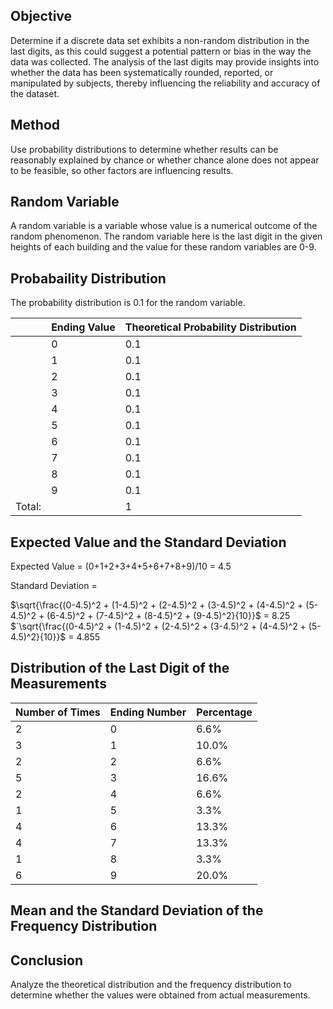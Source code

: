 ## Objective
Determine if a discrete data set exhibits a non-random distribution in the last digits, as this could suggest a potential pattern or bias in the way 
the data was collected. The analysis of the last digits may provide insights into whether the data has been systematically rounded, reported, or 
manipulated by subjects, thereby influencing the reliability and accuracy of the dataset.

## Method 
Use probability distributions to determine whether results can be reasonably explained by chance or whether chance alone does not appear to be 
feasible, so other factors are influencing results.

## Random Variable
A random variable is a variable whose value is a numerical outcome of the random phenomenon. The random variable here is the last digit in the given 
heights of each building and the value for these random variables are 0-9.

## Probabaility Distribution
The probability distribution is 0.1 for the random variable.

|       | Ending Value | Theoretical Probability Distribution  |
|-------|--------------|---------------------------------------|
|       | 0            | 0.1                                   |
|       | 1            | 0.1                                   |
|       | 2            | 0.1                                   |
|       | 3            | 0.1                                   |
|       | 4            | 0.1                                   |
|       | 5            | 0.1                                   |
|       | 6            | 0.1                                   |
|       | 7            | 0.1                                   |
|       | 8            | 0.1                                   |
|       | 9            | 0.1                                   |
|Total: |              | 1                                     |


## Expected Value and the Standard Deviation
Expected Value = (0+1+2+3+4+5+6+7+8+9)/10 = 4.5

Standard Deviation = 

$`\sqrt{\frac{(0-4.5)^2 + (1-4.5)^2 + (2-4.5)^2 + (3-4.5)^2 + (4-4.5)^2 + (5-4.5)^2 + (6-4.5)^2 + (7-4.5)^2 + (8-4.5)^2 + (9-4.5)^2}{10}}`$ = 8.25
$`\sqrt{\frac{(0-4.5)^2 + (1-4.5)^2 + (2-4.5)^2 + (3-4.5)^2 + (4-4.5)^2 + (5-4.5)^2}{10}}$ = 4.855

## Distribution of the Last Digit of the Measurements

| Number of Times  | Ending Number | Percentage |
|------------------|---------------|------------|
| 2                | 0             | 6.6%       |
| 3                | 1             | 10.0%      |
| 2                | 2             | 6.6%       |
| 5                | 3             | 16.6%      |
| 2                | 4             | 6.6%       |
| 1                | 5             | 3.3%       |
| 4                | 6             | 13.3%      |
| 4                | 7             | 13.3%      |
| 1                | 8             | 3.3%       |
| 6                | 9             | 20.0%      |


## Mean and the Standard Deviation of the Frequency Distribution 
## Conclusion 
Analyze the theoretical distribution and the frequency distribution to determine whether the values were obtained from actual measurements. 
